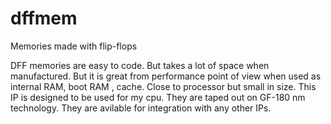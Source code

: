 # dffmem
Memories made with flip-flops

DFF memories are easy to code. But takes a lot of space when manufactured. But it is great from performance point of view when used as internal RAM, boot RAM , cache. Close to processor but small in size. This IP is designed to be used for my cpu. They are taped out on GF-180 nm technology. They are avilable for integration with any other IPs.
